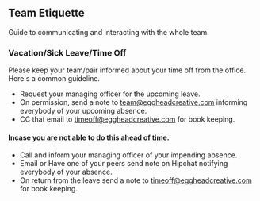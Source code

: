 ## Team Etiquette
Guide to communicating and interacting with the whole team.

### Vacation/Sick Leave/Time Off
Please keep your team/pair informed about your time off from the office. Here's a common guideline.

* Request your managing officer for the upcoming leave.
* On permission, send a note to team@eggheadcreative.com informing everybody of your upcoming absence.
* CC that email to timeoff@eggheadcreative.com for book keeping.

#### Incase you are not able to do this ahead of time.

* Call and inform your managing officer of your impending absence.
* Email or Have one of your peers send note on Hipchat notifying everybody of your absence.
* On return from the leave send a note to timeoff@eggheadcreative.com for book keeping.



